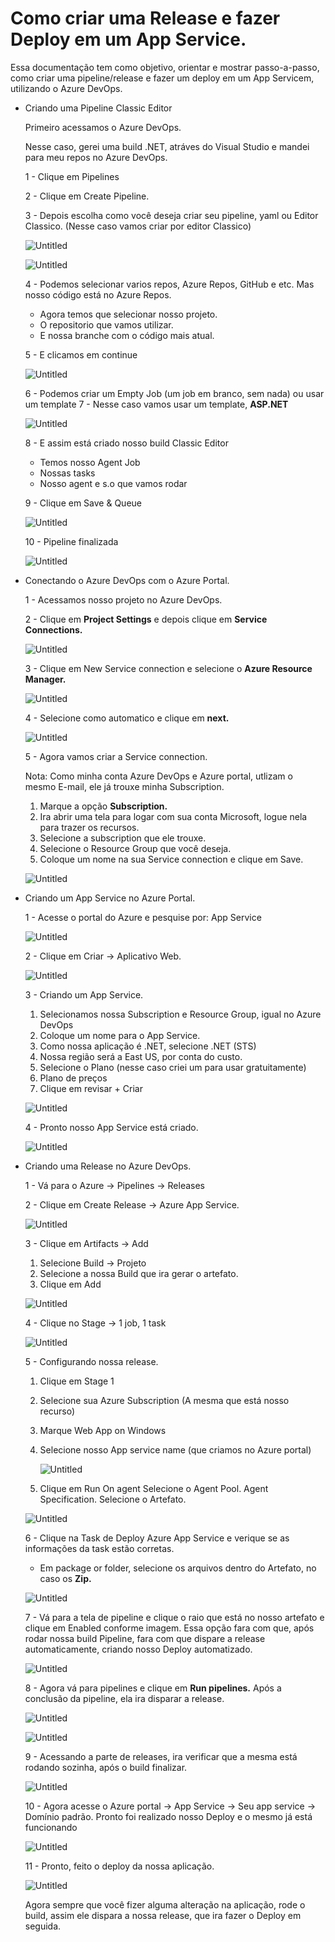 # Como criar uma Release e fazer Deploy em um App Service.

<!-- head -->
<script src="https://tarptaeya.github.io/repo-card/repo-card.js"></script>


<!-- inside body, where you want to create the card -->
<div class="repo-card" data-repo="username/repository"></div>

<!-- NEW: for dark theme just set data-theme attribute -->
<div class="repo-card" data-repo="username/repository" data-theme="dark-theme"></div>


Essa documentação tem como objetivo, orientar e mostrar passo-a-passo, como criar uma pipeline/release e fazer um deploy em um App Servicem, utilizando o Azure DevOps.

- Criando uma Pipeline Classic Editor
    
    Primeiro acessamos o Azure DevOps.
    
    Nesse caso, gerei uma build .NET, atráves do Visual Studio e mandei para meu repos no Azure DevOps.
    
    1 - Clique em Pipelines 
    
    2 - Clique em Create Pipeline.
    
    3 - Depois escolha como você deseja criar seu pipeline, yaml ou Editor Classico. (Nesse caso vamos criar por editor Classico)
    
    ![Untitled](imagens/Untitled.png)
    
    ![Untitled](imagens/Untitled%201.png)
    
    4 - Podemos selecionar varios repos, Azure Repos, GitHub e etc. Mas nosso código está no Azure Repos.
    
    - Agora temos que selecionar nosso projeto.
    - O repositorio que vamos utilizar.
    - E nossa branche com o código mais atual.
    
    5 - E clicamos em continue
    
    ![Untitled](imagens/Untitled%202.png)
    
    6 - Podemos criar um Empty Job (um job em branco, sem nada) ou usar um template
    7 - Nesse caso vamos usar um template, **ASP.NET**
    
    ![Untitled](imagens/Untitled%203.png)
    
    8 - E assim está criado nosso build Classic Editor
    
    - Temos nosso Agent Job
    - Nossas tasks
    - Nosso agent e s.o que vamos rodar
    
    9 - Clique em Save & Queue
    
    ![Untitled](imagens/Untitled%204.png)
    
    10 - Pipeline finalizada
    
    ![Untitled](imagens/Untitled%205.png)
    
- Conectando o Azure DevOps com o Azure Portal.
    
    1 - Acessamos nosso projeto no Azure DevOps.
    
    2 - Clique em **Project Settings** e depois clique em **Service Connections.**
    
    ![Untitled](imagens/Untitled%206.png)
    
    3 - Clique em New Service connection e selecione o **Azure Resource Manager.**
    
    ![Untitled](imagens/Untitled%207.png)
    
    4 - Selecione como automatico e clique em **next.**
    
    ![Untitled](imagens/Untitled%208.png)
    
    5 - Agora vamos criar a Service connection.
    
    Nota: Como minha conta Azure DevOps e Azure portal, utlizam o mesmo E-mail, ele já trouxe minha Subscription.
    
    1. Marque a opção **Subscription.**
    2. Ira abrir uma tela para logar com sua conta Microsoft, logue nela para trazer os recursos.
    3. Selecione a subscription que ele trouxe.
    4. Selecione o Resource Group que você deseja.
    5. Coloque um nome na sua Service connection e clique em Save.
    
    ![Untitled](imagens/Untitled%209.png)
    
- Criando um App Service no Azure Portal.
    
    1 - Acesse o portal do Azure e pesquise por: App Service
    
    ![Untitled](imagens/Untitled%2010.png)
    
    2 - Clique em Criar → Aplicativo Web.
    
    ![Untitled](imagens/Untitled%2011.png)
    
    3 - Criando um App Service.
    
    1. Selecionamos nossa Subscription e Resource Group, igual no Azure DevOps
    2. Coloque um nome para o App Service.
    3. Como nossa aplicação é .NET, selecione .NET (STS)
    4. Nossa região será a  East US, por conta do custo.
    5. Selecione o Plano (nesse caso criei um para usar gratuitamente)
    6. Plano de preços
    7. Clique em revisar + Criar
    
    ![Untitled](imagens/Untitled%2012.png)
    
    4 - Pronto nosso App Service está criado.
    
    ![Untitled](imagens/Untitled%2013.png)
    
- Criando uma Release no Azure DevOps.
    
    1 - Vá para o Azure → Pipelines → Releases
    
    2 - Clique em Create Release → Azure App Service.
    
    ![Untitled](imagens/Untitled%2014.png)
    
    3 - Clique em Artifacts → Add
    
    1. Selecione Build → Projeto
    2. Selecione a nossa Build que ira gerar o artefato.
    3. Clique em Add
    
    ![Untitled](imagens/Untitled%2015.png)
    
    4 - Clique no Stage → 1 job, 1 task
    
    ![Untitled](imagens/Untitled%2016.png)
    
    5 - Configurando nossa release.
    
    1. Clique em Stage 1
    2. Selecione sua Azure Subscription (A mesma que está nosso recurso)
    3. Marque Web App on Windows
    4. Selecione nosso App service name (que criamos no Azure portal)
        
        ![Untitled](imagens/Untitled%2017.png)
        
    5. Clique em Run On agent
    Selecione o Agent Pool.
    Agent Specification.
    Selecione o Artefato.
    
    ![Untitled](imagens/Untitled%2018.png)
    
    6 - Clique na Task de Deploy Azure App Service e verique se as informações da task estão corretas.
    
    - Em package or folder, selecione os arquivos dentro do Artefato, no caso os **Zip.**
    
    ![Untitled](imagens/Untitled%2019.png)
    
    7 - Vá para a tela de pipeline e clique o raio que está no nosso artefato e clique em Enabled conforme imagem.
    Essa opção fara com que, após rodar nossa build Pipeline, fara com que dispare a release automaticamente, criando nosso Deploy automatizado. 
    
    ![Untitled](imagens/Untitled%2020.png)
    
    8 - Agora vá para pipelines e clique em **Run pipelines.** Após a conclusão da pipeline, ela ira disparar a release.
    
    ![Untitled](imagens/Untitled%2021.png)
    
    ![Untitled](imagens/Untitled%2022.png)
    
    9 - Acessando a parte de releases, ira verificar que a mesma está rodando sozinha, após o build finalizar.
    
    ![Untitled](imagens/Untitled%2023.png)
    
    10 - Agora acesse o Azure portal → App Service → Seu app service → Domínio padrão.
    Pronto foi realizado nosso Deploy e o mesmo já está funcionando
    
    ![Untitled](imagens/Untitled%2024.png)
    
    11 - Pronto, feito o deploy da nossa aplicação.
    
    ![Untitled](imagens/Untitled%2025.png)
    
    Agora sempre que você fizer alguma alteração na aplicação, rode o build, assim ele dispara a nossa release, que ira fazer o Deploy em seguida.

